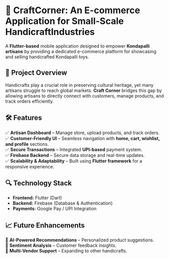 # 📱 CraftCorner: An E-commerce Application for Small-Scale HandicraftIndustries 

A **Flutter-based** mobile application designed to empower **Kondapalli artisans** by providing a dedicated e-commerce platform for showcasing and selling handcrafted Kondapalli toys.  

## 🚀 Project Overview  
Handicrafts play a crucial role in preserving cultural heritage, yet many artisans struggle to reach global markets. **Craft Corner** bridges this gap by allowing artisans to directly connect with customers, manage products, and track orders efficiently.  

## 🛠️ Features  
✅ **Artisan Dashboard** – Manage store, upload products, and track orders.  
✅ **Customer-Friendly UI** – Seamless navigation with **home, cart, wishlist, and profile** sections.  
✅ **Secure Transactions** – Integrated **UPI-based** payment system.  
✅ **Firebase Backend** – Secure data storage and real-time updates.  
✅ **Scalability & Adaptability** – Built using **Flutter framework** for a responsive experience.  

## 🔍 Technology Stack  
- **Frontend:** Flutter (Dart)  
- **Backend:** Firebase (Database & Authentication)  
- **Payments:** Google Pay / UPI Integration  

## 📈 Future Enhancements  
🔹 **AI-Powered Recommendations** – Personalized product suggestions.  
🔹 **Sentiment Analysis** – Customer feedback insights.  
🔹 **Multi-Vendor Support** – Expanding to other handicrafts.  


